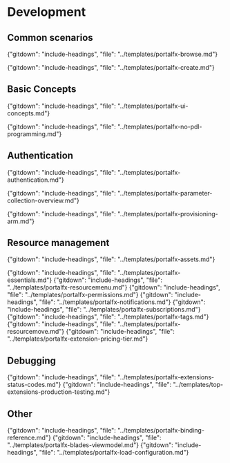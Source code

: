 
<!--When documents are deprecated,they are commented out of this index. -->
<!--When documents are in the main index, they are commented out of this index. -->

# Development

## Common scenarios

{"gitdown": "include-headings", "file": "../templates/portalfx-browse.md"}

{"gitdown": "include-headings", "file": "../templates/portalfx-create.md"}

## Basic Concepts

{"gitdown": "include-headings", "file": "../templates/portalfx-ui-concepts.md"}

{"gitdown": "include-headings", "file": "../templates/portalfx-no-pdl-programming.md"}

## Authentication

{"gitdown": "include-headings", "file": "../templates/portalfx-authentication.md"}

  <!-- top-extensions-data.md-->
  
{"gitdown": "include-headings", "file": "../templates/portalfx-parameter-collection-overview.md"}

{"gitdown": "include-headings", "file": "../templates/portalfx-provisioning-arm.md"}


## Resource management

  {"gitdown": "include-headings", "file": "../templates/portalfx-assets.md"}

  {"gitdown": "include-headings", "file": "../templates/portalfx-essentials.md"}
  {"gitdown": "include-headings", "file": "../templates/portalfx-resourcemenu.md"}
  {"gitdown": "include-headings", "file": "../templates/portalfx-permissions.md"}
  {"gitdown": "include-headings", "file": "../templates/portalfx-notifications.md"}
  {"gitdown": "include-headings", "file": "../templates/portalfx-subscriptions.md"}
  {"gitdown": "include-headings", "file": "../templates/portalfx-tags.md"}
  {"gitdown": "include-headings", "file": "../templates/portalfx-resourcemove.md"}
  {"gitdown": "include-headings", "file": "../templates/portalfx-extension-pricing-tier.md"}

## Debugging

 <!-- top-extensions-debugging.md -->
 
  {"gitdown": "include-headings", "file": "../templates/portalfx-extensions-status-codes.md"}
  {"gitdown": "include-headings", "file": "../templates/top-extensions-production-testing.md"}

## Other

  {"gitdown": "include-headings", "file": "../templates/portalfx-binding-reference.md"}
  {"gitdown": "include-headings", "file": "../templates/portalfx-blades-viewmodel.md"}
  {"gitdown": "include-headings", "file": "../templates/portalfx-load-configuration.md"}

